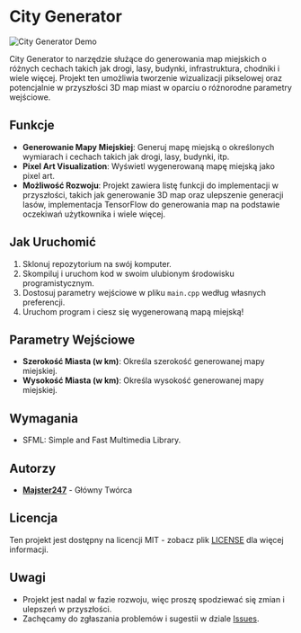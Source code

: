 # City Generator

![City Generator Demo](city_generator_demo.png)

City Generator to narzędzie służące do generowania map miejskich o różnych cechach takich jak drogi, lasy, budynki, infrastruktura, chodniki i wiele więcej. Projekt ten umożliwia tworzenie wizualizacji pikselowej oraz potencjalnie w przyszłości 3D map miast w oparciu o różnorodne parametry wejściowe.

## Funkcje

- **Generowanie Mapy Miejskiej**: Generuj mapę miejską o określonych wymiarach i cechach takich jak drogi, lasy, budynki, itp.
- **Pixel Art Visualization**: Wyświetl wygenerowaną mapę miejską jako pixel art.
- **Możliwość Rozwoju**: Projekt zawiera listę funkcji do implementacji w przyszłości, takich jak generowanie 3D map oraz ulepszenie generacji lasów, implementacja TensorFlow do generowania map na podstawie oczekiwań użytkownika i wiele więcej.

## Jak Uruchomić

1. Sklonuj repozytorium na swój komputer.
2. Skompiluj i uruchom kod w swoim ulubionym środowisku programistycznym.
3. Dostosuj parametry wejściowe w pliku `main.cpp` według własnych preferencji.
4. Uruchom program i ciesz się wygenerowaną mapą miejską!

## Parametry Wejściowe

- **Szerokość Miasta (w km)**: Określa szerokość generowanej mapy miejskiej.
- **Wysokość Miasta (w km)**: Określa wysokość generowanej mapy miejskiej.

## Wymagania

- SFML: Simple and Fast Multimedia Library.

## Autorzy

- **[Majster247](www.github.com/majster247)** - Główny Twórca

## Licencja

Ten projekt jest dostępny na licencji MIT - zobacz plik [LICENSE](LICENSE) dla więcej informacji.

## Uwagi

- Projekt jest nadal w fazie rozwoju, więc proszę spodziewać się zmian i ulepszeń w przyszłości.
- Zachęcamy do zgłaszania problemów i sugestii w dziale [Issues](https://github.com/majster247/SpacePlanner/issues).
